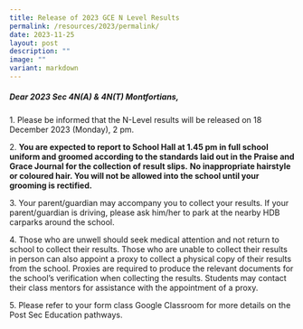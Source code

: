 ```yaml
---
title: Release of 2023 GCE N Level Results
permalink: /resources/2023/permalink/
date: 2023-11-25
layout: post
description: ""
image: ""
variant: markdown
---
```

##### Dear 2023 Sec 4N(A) &amp; 4N(T) Montfortians,  
         
1\. Please be informed that the N-Level results will be released on 18 December 2023 (Monday), 2 pm.

2\. **You are expected to report to School Hall at 1.45 pm in full school uniform and groomed according to the standards laid out in the Praise and Grace Journal for the collection of result slips.** **No inappropriate hairstyle or coloured hair. You will not be allowed into the school until your grooming is rectified.**

3\. Your parent/guardian may accompany you to collect your results. If your parent/guardian is driving, please ask him/her to park at the nearby HDB carparks around the school.

4\. Those who are unwell should seek medical attention and not return to school to collect their results. Those who are unable to collect their results in person can also appoint a proxy to collect a physical copy of their results from the school. Proxies are required to produce the relevant documents for the school’s verification when collecting the results. Students may contact their class mentors for assistance with the appointment of a proxy.
         <!-- /\* Font Definitions \*/ @font-face {font-family:"Cambria Math"; panose-1:2 4 5 3 5 4 6 3 2 4; mso-font-charset:0; mso-generic-font-family:roman; mso-font-pitch:variable; mso-font-signature:-536869121 1107305727 33554432 0 415 0;} /\* Style Definitions \*/ p.MsoNormal, li.MsoNormal, div.MsoNormal {mso-style-unhide:no; mso-style-qformat:yes; mso-style-parent:""; margin:0in; mso-pagination:widow-orphan; font-size:12.0pt; font-family:"Times New Roman",serif; mso-fareast-font-family:"Times New Roman";} .MsoChpDefault {mso-style-type:export-only; mso-default-props:yes; font-family:"Calibri",sans-serif; mso-ascii-font-family:Calibri; mso-ascii-theme-font:minor-latin; mso-fareast-font-family:DengXian; mso-fareast-theme-font:minor-fareast; mso-hansi-font-family:Calibri; mso-hansi-theme-font:minor-latin; mso-bidi-font-family:Latha; mso-bidi-theme-font:minor-bidi;} .MsoPapDefault {mso-style-type:export-only; margin-bottom:8.0pt; line-height:107%;} @page WordSection1 {size:8.5in 11.0in; margin:1.0in 1.0in 1.0in 1.0in; mso-header-margin:.5in; mso-footer-margin:.5in; mso-paper-source:0;} div.WordSection1 {page:WordSection1;} -->

5\. Please refer to your form class Google Classroom for more details on the Post Sec Education pathways.
